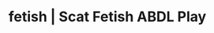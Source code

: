 ---
categories:
- Body Positivity
- Erotic Audiobooks
- E-Girl Erotica
- Spiritual Kink
- Digital Dominance
image: /assets/images/1747714124121.jpg
layout: post
schema:
  description: Premium adult content featuring ABDL Play, Scat Fetish. High-quality
    images with erotic themes.
  keywords:
  - Immersive Erotica
  - Real Couples
  - Femdom
  - ABDL Play
  - Sensual Cosplay
  - Scat Fetish
  name: 1747714124121 | ABDL Play Scat Fetish
  type: VisualArtwork
seo:
  description: Featured content with premium Scat Fetish, ABDL Play. HD images available.
  keywords: Scat Fetish, ABDL Play
  og_image: /assets/images/1747714124121.jpg
  schema_type: VisualArtwork
tags:
- '#fetish'
- ABDL Play
- Scat Fetish
title: fetish | Scat Fetish ABDL Play
---